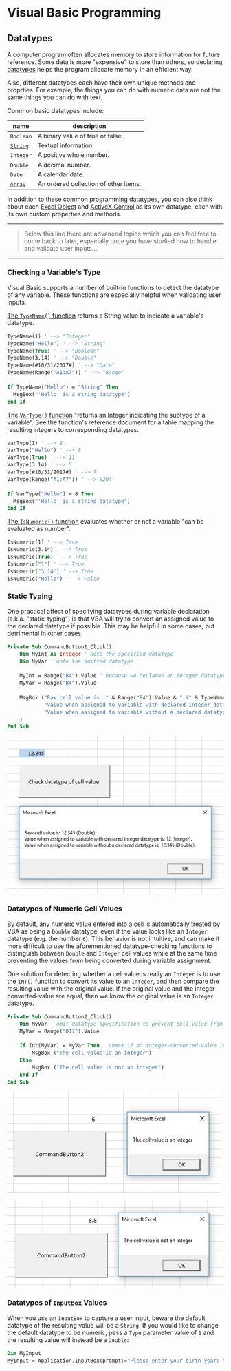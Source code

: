 # Visual Basic Programming

## Datatypes

A computer program often allocates memory to store information for future reference. Some data is more "expensive" to store than others, so declaring [datatypes](https://msdn.microsoft.com/en-us/vba/language-reference-vba/articles/data-types) helps the program allocate memory in an efficient way.

Also, different datatypes each have their own unique methods and proprties. For example, the things you can do with numeric data are not the same things you can do with text.

Common basic datatypes include:

name | description
--- | ---
`Boolean` | A binary value of true or false.
[`String`](strings.md) | Textual information.
`Integer` | A positive whole number.
`Double` | A decimal number.
`Date` | A calendar date.
[`Array`](datatypes/arrays.md) | An ordered collection of other items.

In addition to these common programming datatypes, you can also think about each [Excel Object](/notes/excel-objects) and [ActiveX Control](/notes/active-x-controls/notes.md) as its own datatype, each with its own custom properties and methods.

<hr>

> Below this line there are advanced topics which you can feel free to come back to later, especially once you have studied how to handle and validate user inputs...

<hr>

### Checking a Variable's Type

Visual Basic supports a number of built-in functions to detect the datatype of any variable. These functions are especially helpful when validating user inputs.

[The `TypeName()` function](https://docs.microsoft.com/en-us/dotnet/visual-basic/programming-guide/language-features/early-late-binding/determining-object-type) returns a String value to indicate a variable's datatype.

```vb
TypeName(1) ' --> "Integer"
TypeName("Hello") ' --> "String"
TypeName(True) ' --> "Boolean"
TypeName(3.14) ' --> "Double"
TypeName(#10/31/2017#) ' --> "Date"
TypeName(Range("A1:A7")) ' --> "Range"

If TypeName("Hello") = "String" Then
  MsgBox("'Hello' is a string datatype")
End If
```

[The `VarType()` function](https://support.office.com/en-us/article/VarType-Function-1e08636c-1892-40c2-aff3-2b894389e82d) "returns an Integer indicating the subtype of a variable". See the function's reference document for a table mapping the resulting integers to corresponding datatypes.

```vb
VarType(1) ' --> 2
VarType("Hello") ' --> 8
VarType(True) ' --> 11
VarType(3.14) ' --> 5
VarType(#10/31/2017#) ' --> 7
VarType(Range("A1:A7")) ' --> 8204

If VarType("Hello") = 8 Then
  MsgBox("'Hello' is a string datatype")
End If
```

[The `IsNumeric()` function](https://msdn.microsoft.com/en-us/vba/language-reference-vba/articles/isnumeric-function) evaluates whether or not a variable "can be evaluated as number".

```vb
IsNumeric(1) ' --> True
IsNumeric(3.14) ' --> True
IsNumeric(True) ' --> True
IsNumeric("1") ' --> True
IsNumeric("3.14") ' --> True
IsNumeric("Hello") ' --> False
```

### Static Typing

One practical affect of specifying datatypes during variable declaration (a.k.a. "static-typing") is that VBA will try to convert an assigned value to the declared datatype if possible. This may be helpful in some cases, but detrimental in other cases.

```vb
Private Sub CommandButton1_Click()
    Dim MyInt As Integer ' note the specified datatype
    Dim MyVar ' note the omitted datatype

    MyInt = Range("B4").Value ' because we declared an integer datatype above, this assignment will convert the value to an integer
    MyVar = Range("B4").Value

    MsgBox ("Raw cell value is: " & Range("B4").Value & " (" & TypeName(Range("B4").Value) & ")." & vbNewLine & _
            "Value when assigned to variable with declared integer datatype is: " & MyInt & " (" & TypeName(MyInt) & ")." & vbNewLine & _
            "Value when assigned to variable without a declared datatype is: " & MyVar & " (" & TypeName(MyVar) & ")." _
    )
End Sub
```

![a message box showing the raw value as 12.345 (Double), the value when assigned to an integer variable as 12.345 (Integer), and the value when assigned to a variable with non-declared dataype is 12.345 (Double)](datatype-checking.png)

### Datatypes of Numeric Cell Values

By default, any numeric value entered into a cell is automatically treated by VBA as being a `Double` datatype, even if the value looks like an `Integer` datatype (e.g. the number `6`). This behavior is not intuitive, and can make it more difficult to use the aforementioned datatype-checking functions to distinguish between `Double` and `Integer` cell values while at the same time preventing the values from being converted during variable assignment.

One solution for detecting whether a cell value is really an `Integer` is to use the `INT()` function to convert its value to an `Integer`, and then compare the resulting value with the original value. If the original value and the integer-converted-value are equal, then we know the original value is an `Integer` datatype.

```vb
Private Sub CommandButton2_Click()
    Dim MyVar ' omit datatype specification to prevent cell value from being converted when assigned
    MyVar = Range("D17").Value

    If Int(MyVar) = MyVar Then ' check if an integer-converted-value is the same as the original value
        MsgBox ("The cell value is an integer")
    Else
        MsgBox ("The cell value is not an integer")
    End If
End Sub
```

![a screenshot of a cell value of 6 and a message box that reads "The cell value is an integer" ](cell-value-integer-detection-affirmative.png)

![a screenshot of a cell value of 8.8 and a message box that reads "The cell value is not an integer"](cell-value-integer-detection-negative.png)

### Datatypes of `InputBox` Values

When you use an `InputBox` to capture a user input, beware the default datatype of the resulting value will be a `String`. If you would like to change the default datatype to be numeric, pass a `Type` parameter value of `1` and the resulting value will instead be a `Double`:

```vb
Dim MyInput
MyInput = Application.InputBox(prompt:="Please enter your birth year: ", Type:=1)
```

